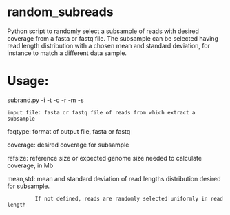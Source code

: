# random_subreads

Python script to randomly select a subsample of reads with desired coverage from a fasta or fastq file.
The subsample can be selected having read length distribution with a chosen mean and standard deviation,
for instance to match a different data sample.


# Usage:
 subrand.py -i <inputfile> -t <faqtype> -c <coverage> -r <refsize> -m <mean> -s <std>
 
    input file: fasta or fastq file of reads from which extract a subsample
    
   faqtype: format of output file, fasta or fastq
   
   coverage: desired coverage for subsample
   
   refsize: reference size or expected genome size needed to calculate coverage, in Mb
   
   mean,std: mean and standard deviation of read lengths distribution desired for subsample. 
   
             If not defined, reads are randomly selected uniformly in read length
